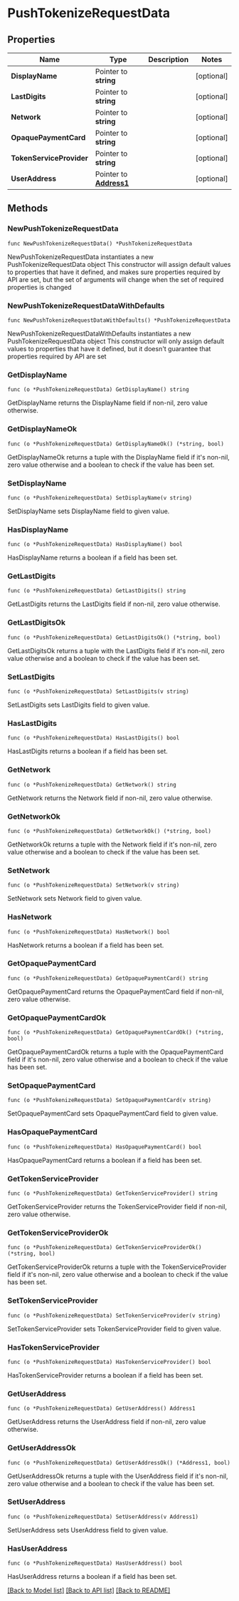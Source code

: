 # PushTokenizeRequestData

## Properties

Name | Type | Description | Notes
------------ | ------------- | ------------- | -------------
**DisplayName** | Pointer to **string** |  | [optional] 
**LastDigits** | Pointer to **string** |  | [optional] 
**Network** | Pointer to **string** |  | [optional] 
**OpaquePaymentCard** | Pointer to **string** |  | [optional] 
**TokenServiceProvider** | Pointer to **string** |  | [optional] 
**UserAddress** | Pointer to [**Address1**](Address1.md) |  | [optional] 

## Methods

### NewPushTokenizeRequestData

`func NewPushTokenizeRequestData() *PushTokenizeRequestData`

NewPushTokenizeRequestData instantiates a new PushTokenizeRequestData object
This constructor will assign default values to properties that have it defined,
and makes sure properties required by API are set, but the set of arguments
will change when the set of required properties is changed

### NewPushTokenizeRequestDataWithDefaults

`func NewPushTokenizeRequestDataWithDefaults() *PushTokenizeRequestData`

NewPushTokenizeRequestDataWithDefaults instantiates a new PushTokenizeRequestData object
This constructor will only assign default values to properties that have it defined,
but it doesn't guarantee that properties required by API are set

### GetDisplayName

`func (o *PushTokenizeRequestData) GetDisplayName() string`

GetDisplayName returns the DisplayName field if non-nil, zero value otherwise.

### GetDisplayNameOk

`func (o *PushTokenizeRequestData) GetDisplayNameOk() (*string, bool)`

GetDisplayNameOk returns a tuple with the DisplayName field if it's non-nil, zero value otherwise
and a boolean to check if the value has been set.

### SetDisplayName

`func (o *PushTokenizeRequestData) SetDisplayName(v string)`

SetDisplayName sets DisplayName field to given value.

### HasDisplayName

`func (o *PushTokenizeRequestData) HasDisplayName() bool`

HasDisplayName returns a boolean if a field has been set.

### GetLastDigits

`func (o *PushTokenizeRequestData) GetLastDigits() string`

GetLastDigits returns the LastDigits field if non-nil, zero value otherwise.

### GetLastDigitsOk

`func (o *PushTokenizeRequestData) GetLastDigitsOk() (*string, bool)`

GetLastDigitsOk returns a tuple with the LastDigits field if it's non-nil, zero value otherwise
and a boolean to check if the value has been set.

### SetLastDigits

`func (o *PushTokenizeRequestData) SetLastDigits(v string)`

SetLastDigits sets LastDigits field to given value.

### HasLastDigits

`func (o *PushTokenizeRequestData) HasLastDigits() bool`

HasLastDigits returns a boolean if a field has been set.

### GetNetwork

`func (o *PushTokenizeRequestData) GetNetwork() string`

GetNetwork returns the Network field if non-nil, zero value otherwise.

### GetNetworkOk

`func (o *PushTokenizeRequestData) GetNetworkOk() (*string, bool)`

GetNetworkOk returns a tuple with the Network field if it's non-nil, zero value otherwise
and a boolean to check if the value has been set.

### SetNetwork

`func (o *PushTokenizeRequestData) SetNetwork(v string)`

SetNetwork sets Network field to given value.

### HasNetwork

`func (o *PushTokenizeRequestData) HasNetwork() bool`

HasNetwork returns a boolean if a field has been set.

### GetOpaquePaymentCard

`func (o *PushTokenizeRequestData) GetOpaquePaymentCard() string`

GetOpaquePaymentCard returns the OpaquePaymentCard field if non-nil, zero value otherwise.

### GetOpaquePaymentCardOk

`func (o *PushTokenizeRequestData) GetOpaquePaymentCardOk() (*string, bool)`

GetOpaquePaymentCardOk returns a tuple with the OpaquePaymentCard field if it's non-nil, zero value otherwise
and a boolean to check if the value has been set.

### SetOpaquePaymentCard

`func (o *PushTokenizeRequestData) SetOpaquePaymentCard(v string)`

SetOpaquePaymentCard sets OpaquePaymentCard field to given value.

### HasOpaquePaymentCard

`func (o *PushTokenizeRequestData) HasOpaquePaymentCard() bool`

HasOpaquePaymentCard returns a boolean if a field has been set.

### GetTokenServiceProvider

`func (o *PushTokenizeRequestData) GetTokenServiceProvider() string`

GetTokenServiceProvider returns the TokenServiceProvider field if non-nil, zero value otherwise.

### GetTokenServiceProviderOk

`func (o *PushTokenizeRequestData) GetTokenServiceProviderOk() (*string, bool)`

GetTokenServiceProviderOk returns a tuple with the TokenServiceProvider field if it's non-nil, zero value otherwise
and a boolean to check if the value has been set.

### SetTokenServiceProvider

`func (o *PushTokenizeRequestData) SetTokenServiceProvider(v string)`

SetTokenServiceProvider sets TokenServiceProvider field to given value.

### HasTokenServiceProvider

`func (o *PushTokenizeRequestData) HasTokenServiceProvider() bool`

HasTokenServiceProvider returns a boolean if a field has been set.

### GetUserAddress

`func (o *PushTokenizeRequestData) GetUserAddress() Address1`

GetUserAddress returns the UserAddress field if non-nil, zero value otherwise.

### GetUserAddressOk

`func (o *PushTokenizeRequestData) GetUserAddressOk() (*Address1, bool)`

GetUserAddressOk returns a tuple with the UserAddress field if it's non-nil, zero value otherwise
and a boolean to check if the value has been set.

### SetUserAddress

`func (o *PushTokenizeRequestData) SetUserAddress(v Address1)`

SetUserAddress sets UserAddress field to given value.

### HasUserAddress

`func (o *PushTokenizeRequestData) HasUserAddress() bool`

HasUserAddress returns a boolean if a field has been set.


[[Back to Model list]](../README.md#documentation-for-models) [[Back to API list]](../README.md#documentation-for-api-endpoints) [[Back to README]](../README.md)


